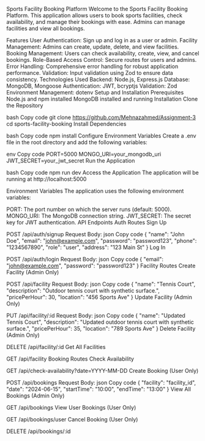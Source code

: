 Sports Facility Booking Platform
Welcome to the Sports Facility Booking Platform. This application allows users to book sports facilities, check availability, and manage their bookings with ease. Admins can manage facilities and view all bookings.

Features
User Authentication: Sign up and log in as a user or admin.
Facility Management: Admins can create, update, delete, and view facilities.
Booking Management: Users can check availability, create, view, and cancel bookings.
Role-Based Access Control: Secure routes for users and admins.
Error Handling: Comprehensive error handling for robust application performance.
Validation: Input validation using Zod to ensure data consistency.
Technologies Used
Backend: Node.js, Express.js
Database: MongoDB, Mongoose
Authentication: JWT, bcryptjs
Validation: Zod
Environment Management: dotenv
Setup and Installation
Prerequisites
Node.js and npm installed
MongoDB installed and running
Installation
Clone the Repository

bash
Copy code
git clone https://github.com/Mehnazahmed/Assignment-3
cd sports-facility-booking
Install Dependencies

bash
Copy code
npm install
Configure Environment Variables
Create a .env file in the root directory and add the following variables:

env
Copy code
PORT=5000
MONGO_URI=your_mongodb_uri
JWT_SECRET=your_jwt_secret
Run the Application

bash
Copy code
npm run dev
Access the Application
The application will be running at http://localhost:5000

Environment Variables
The application uses the following environment variables:

PORT: The port number on which the server runs (default: 5000).
MONGO_URI: The MongoDB connection string.
JWT_SECRET: The secret key for JWT authentication.
API Endpoints
Auth Routes
Sign Up

POST /api/auth/signup
Request Body:
json
Copy code
{
"name": "John Doe",
"email": "john@example.com",
"password": "password123",
"phone": "1234567890",
"role": "user",
"address": "123 Main St"
}
Log In

POST /api/auth/login
Request Body:
json
Copy code
{
"email": "john@example.com",
"password": "password123"
}
Facility Routes
Create Facility (Admin Only)

POST /api/facility
Request Body:
json
Copy code
{
"name": "Tennis Court",
"description": "Outdoor tennis court with synthetic surface.",
"pricePerHour": 30,
"location": "456 Sports Ave"
}
Update Facility (Admin Only)

PUT /api/facility/:id
Request Body:
json
Copy code
{
"name": "Updated Tennis Court",
"description": "Updated outdoor tennis court with synthetic surface.",
"pricePerHour": 35,
"location": "789 Sports Ave"
}
Delete Facility (Admin Only)

DELETE /api/facility/:id
Get All Facilities

GET /api/facility
Booking Routes
Check Availability

GET /api/check-availability?date=YYYY-MM-DD
Create Booking (User Only)

POST /api/bookings
Request Body:
json
Copy code
{
"facility": "facility_id",
"date": "2024-06-15",
"startTime": "10:00",
"endTime": "13:00"
}
View All Bookings (Admin Only)

GET /api/bookings
View User Bookings (User Only)

GET /api/bookings/user
Cancel Booking (User Only)

DELETE /api/bookings/:id
